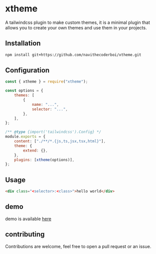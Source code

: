 # xtheme

A tailwindcss plugin to make custom themes, it is a minimal plugin that allows you to create your own themes and use them in your projects.

## Installation

```bash
npm install git+https://github.com/navithecoderboi/xtheme.git
```

## Configuration

```js
const { xtheme } = require("xtheme");

const options = {
    themes: [
        {
            name: "...",
            selector: "...",
        },
    ],
};

/** @type {import('tailwindcss').Config} */
module.exports = {
    content: ["./**/*.{js,ts,jsx,tsx,html}"],
    theme: {
        extend: {},
    },
    plugins: [xtheme(options)],
};
```

## Usage

```html
<div class="<selector>:<class>">hello world</div>
```

## demo

demo is available [here](https://github.com/navithecoderboi/xtheme/blob/main/demo)

## contributing

Contributions are welcome, feel free to open a pull request or an issue.
